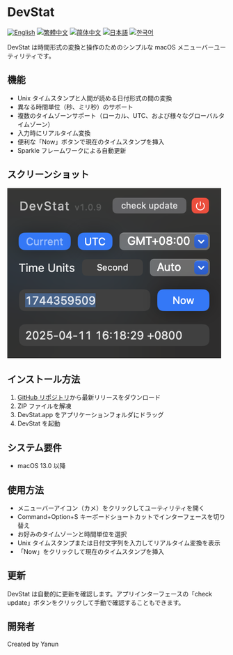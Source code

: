 # DevStat
[![English](https://img.shields.io/badge/English-Click-yellow)](README.md)
[![繁體中文](https://img.shields.io/badge/繁體中文-點擊查看-orange)](README-tw.md)
[![简体中文](https://img.shields.io/badge/简体中文-点击查看-orange)](README-cn.md)
[![日本語](https://img.shields.io/badge/日本語-クリック-青)](README-ja.md)
[![한국어](https://img.shields.io/badge/한국어-클릭-yellow)](README-ko.md)

DevStat は時間形式の変換と操作のためのシンプルな macOS メニューバーユーティリティです。

## 機能

- Unix タイムスタンプと人間が読める日付形式の間の変換
- 異なる時間単位（秒、ミリ秒）のサポート
- 複数のタイムゾーンサポート（ローカル、UTC、および様々なグローバルタイムゾーン）
- 入力時にリアルタイム変換
- 便利な「Now」ボタンで現在のタイムスタンプを挿入
- Sparkle フレームワークによる自動更新

## スクリーンショット

![DevStat スクリーンショット](image.png)

## インストール方法

1. [GitHub リポジトリ](https://github.com/yanun0323/DevStat/releases)から最新リリースをダウンロード
2. ZIP ファイルを解凍
3. DevStat.app をアプリケーションフォルダにドラッグ
4. DevStat を起動

## システム要件

- macOS 13.0 以降

## 使用方法

- メニューバーアイコン（カメ）をクリックしてユーティリティを開く
- Command+Option+S キーボードショートカットでインターフェースを切り替え
- お好みのタイムゾーンと時間単位を選択
- Unix タイムスタンプまたは日付文字列を入力してリアルタイム変換を表示
- 「Now」をクリックして現在のタイムスタンプを挿入

## 更新

DevStat は自動的に更新を確認します。アプリインターフェースの「check update」ボタンをクリックして手動で確認することもできます。

## 開発者

Created by Yanun 